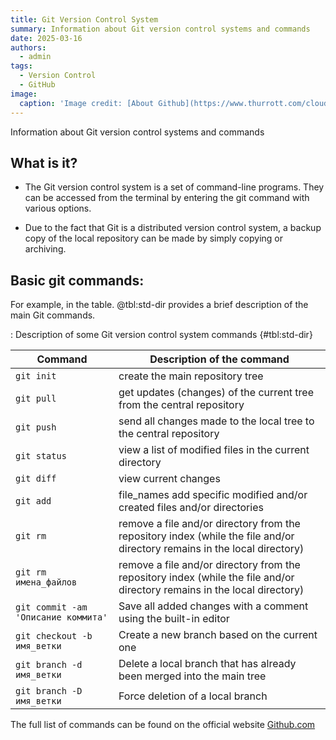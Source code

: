 ```yaml
---
title: Git Version Control System
summary: Information about Git version control systems and commands
date: 2025-03-16
authors:
  - admin
tags:
  - Version Control
  - GitHub
image:
  caption: 'Image credit: [About Github](https://www.thurrott.com/cloud/278695/github-crosses-100-million-developers-milestone)'
---
```


Information about Git version control systems and commands

## What is it?

- The Git version control system is a set of command-line programs. They can be accessed from the terminal by entering the git command with various options.

- Due to the fact that Git is a distributed version control system, a backup copy of the local repository can be made by simply copying or archiving.

## Basic git commands:

For example, in the table. @tbl:std-dir provides a brief description of the main Git commands.

: Description of some Git version control system commands {#tbl:std-dir}

| Command | Description of the command                                                                                                        |
|--------------|----------------------------------------------------------------------------------------------------------------------------|
| `git init`   | create the main repository tree                                                                                     |
| `git pull `  | get updates (changes) of the current tree from the central repository                                               |
| `git push`   | send all changes made to the local tree to the central repository                                          |
| `git status` | view a list of modified files in the current directory                                                                     |
| `git diff`   | view current changes                                                                                                 |
| `git add`    | file_names add specific modified and/or created files and/or directories                                           |
| `git rm`     | remove a file and/or directory from the repository index (while the file and/or directory remains in the local directory)            |
| `git rm имена_файлов`     | remove a file and/or directory from the repository index (while the file and/or directory remains in the local directory)            |
| `git commit -am 'Описание коммита'`     | Save all added changes with a comment using the built-in editor           |
| `git checkout -b имя_ветки`     | Create a new branch based on the current one            |
| `git branch -d имя_ветки`     | Delete a local branch that has already been merged into the main tree            |
| `git branch -D имя_ветки`     | Force deletion of a local branch            |

The full list of commands can be found on the official website  [Github.com](https://docs.github.com/en/get-started/using-github/github-command-palette)

